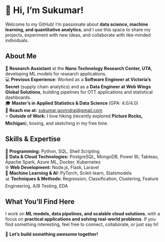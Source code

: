 # 👋 Hi, I’m Sukumar!  
Welcome to my GitHub! I’m passionate about **data science, machine learning, and quantitative analytics**, and I use this space to share my projects, experiment with new ideas, and collaborate with like-minded individuals.  

## **About Me**  
🌱 **Research Assistant** at the **Nano Technology Research Center, UTA**, developing ML models for research applications.  
💻 **Previous Experience**: Worked as a **Software Engineer at Victoria’s Secret** (supply chain analytics) and as a **Data Engineer at Web Wings Global Solutions**, building pipelines for OTT applications and statistical dashboards.  
🎓 **Master’s in Applied Statistics & Data Science** (GPA: 4.0/4.0)  
📩 **Reach me at:** sukumar.govindraj@gmail.com  
⚡ **Outside of Work:** I love hiking (recently explored **Picture Rocks, Michigan**), boxing, and sketching in my free time.  

## **Skills & Expertise**  
🚀 **Programming:** Python, SQL, Shell Scripting  
🔧 **Data & Cloud Technologies:** PostgreSQL, MongoDB, Power BI, Tableau, Apache Spark, Azure ML, Docker, Kubernetes  
🌐 **Web Development:** Node.js, Flask, Laravel  
🧠 **Machine Learning & AI:** PyTorch, Scikit-learn, Statsmodels  
📊 **Techniques & Methods:** Regression, Classification, Clustering, Feature Engineering, A/B Testing, EDA  

## **What You’ll Find Here**  
I work on **ML models, data pipelines, and scalable cloud solutions**, with a focus on **practical applications and solving real-world problems**. If you find something interesting, feel free to connect, collaborate, or just say hi!  

🚀 **Let’s build something awesome together!**

